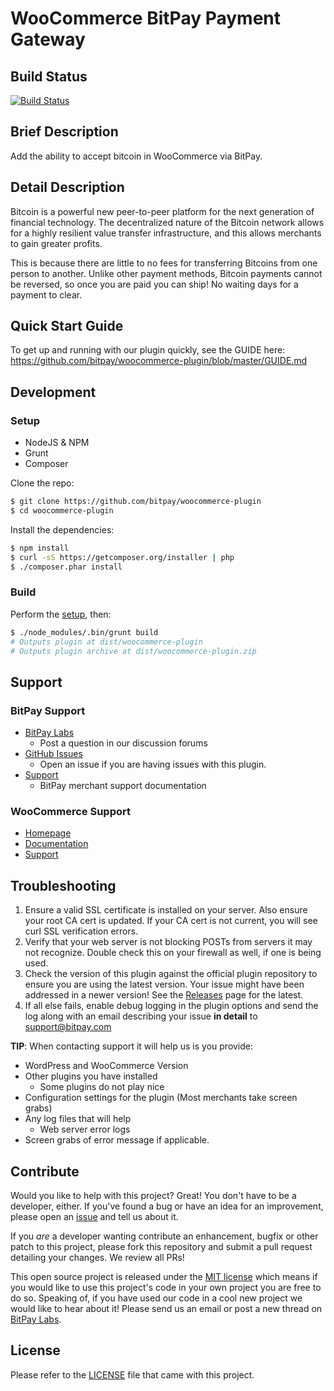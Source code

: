 WooCommerce BitPay Payment Gateway
=====================

## Build Status

[![Build Status](https://travis-ci.org/bitpay/woocommerce-plugin.svg?branch=master)](https://travis-ci.org/bitpay/woocommerce-plugin)

## Brief Description

Add the ability to accept bitcoin in WooCommerce via BitPay.

## Detail Description

Bitcoin is a powerful new peer-to-peer platform for the next generation of financial technology. The decentralized nature of the Bitcoin network allows for a highly resilient value transfer infrastructure, and this allows merchants to gain greater profits.

This is because there are little to no fees for transferring Bitcoins from one person to another. Unlike other payment methods, Bitcoin payments cannot be reversed, so once you are paid you can ship! No waiting days for a payment to clear.


## Quick Start Guide

To get up and running with our plugin quickly, see the GUIDE here: https://github.com/bitpay/woocommerce-plugin/blob/master/GUIDE.md


## Development

### Setup

 * NodeJS & NPM
 * Grunt
 * Composer
 
Clone the repo:
```bash
$ git clone https://github.com/bitpay/woocommerce-plugin
$ cd woocommerce-plugin
```

Install the dependencies:
```bash
$ npm install
$ curl -sS https://getcomposer.org/installer | php
$ ./composer.phar install
```

### Build

Perform the [setup](#Setup), then:
```bash
$ ./node_modules/.bin/grunt build
# Outputs plugin at dist/woocommerce-plugin
# Outputs plugin archive at dist/woocommerce-plugin.zip
```

## Support

### BitPay Support

* [BitPay Labs](https://labs.bitpay.com/c/plugins/woocommerce)
  * Post a question in our discussion forums
* [GitHub Issues](https://github.com/bitpay/woocommerce-plugin/issues)
  * Open an issue if you are having issues with this plugin.
* [Support](https://support.bitpay.com)
  * BitPay merchant support documentation

### WooCommerce Support

* [Homepage](http://www.woothemes.com/woocommerce/)
* [Documentation](http://docs.woothemes.com)
* [Support](https://support.woothemes.com)

## Troubleshooting

1. Ensure a valid SSL certificate is installed on your server. Also ensure your root CA cert is updated. If your CA cert is not current, you will see curl SSL verification errors.
2. Verify that your web server is not blocking POSTs from servers it may not recognize. Double check this on your firewall as well, if one is being used.
3. Check the version of this plugin against the official plugin repository to ensure you are using the latest version. Your issue might have been addressed in a newer version! See the [Releases](https://github.com/bitpay/woocommerce-plugin/releases) page for the latest.
4. If all else fails, enable debug logging in the plugin options and send the log along with an email describing your issue **in detail** to support@bitpay.com

**TIP**: When contacting support it will help us is you provide:

* WordPress and WooCommerce Version
* Other plugins you have installed
  * Some plugins do not play nice
* Configuration settings for the plugin (Most merchants take screen grabs)
* Any log files that will help
  * Web server error logs
* Screen grabs of error message if applicable.

## Contribute

Would you like to help with this project?  Great!  You don't have to be a developer, either.  If you've found a bug or have an idea for an improvement, please open an [issue](https://github.com/bitpay/woocommerce-plugin/issues) and tell us about it.

If you *are* a developer wanting contribute an enhancement, bugfix or other patch to this project, please fork this repository and submit a pull request detailing your changes.  We review all PRs!

This open source project is released under the [MIT license](http://opensource.org/licenses/MIT) which means if you would like to use this project's code in your own project you are free to do so.  Speaking of, if you have used our code in a cool new project we would like to hear about it!  Please send us an email or post a new thread on [BitPay Labs](https://labs.bitpay.com).

## License

Please refer to the [LICENSE](https://github.com/bitpay/woocommerce-plugin/blob/master/LICENSE) file that came with this project.
